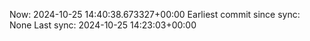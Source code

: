 Now: 2024-10-25 14:40:38.673327+00:00 Earliest commit since sync: None Last sync: 2024-10-25 14:23:03+00:00
